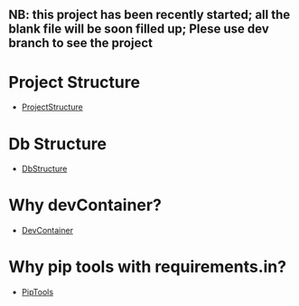 ## NB: this project has been recently started; all the blank file will be soon filled up; Plese use dev branch to see the project

# Project Structure

- [ProjectStructure](https://github.com/niclaurio/pokerApp/issues/1)


# Db Structure 
- [DbStructure](https://github.com/niclaurio/pokerApp/issues/6)


# Why devContainer?
- [DevContainer](https://github.com/niclaurio/pokerApp/issues/8)


# Why pip tools with requirements.in?
- [PipTools](https://github.com/niclaurio/pokerApp/issues/20)




